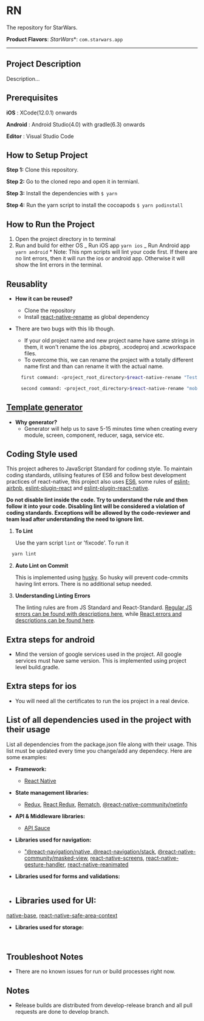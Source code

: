 # RN

The repository for StarWars.

**Product Flavors**:
*StarWars**: `com.starwars.app`

---

## Project Description

Description...

## Prerequisites

**iOS** : XCode(12.0.1) onwards

**Android** : Android Studio(4.0) with gradle(6.3) onwards

**Editor** : Visual Studio Code

## How to Setup Project

**Step 1:** Clone this repository.

**Step 2:** Go to the cloned repo and open it in termianl.

**Step 3:** Install the dependencies with `$ yarn`

**Step 4:** Run the yarn script to install the cocoapods `$ yarn podinstall`

## How to Run the Project

1. Open the project directory in to terminal
2. Run and build for either OS
   _ Run iOS app
   `yarn ios`
   _ Run Android app
   `yarn android` \* Note: This npm scripts will lint your code first. If there are no lint errors, then it will run the ios or android app. Otherwise it will show the lint errors in the terminal.

## Reusablity

- **How it can be reused?**
  - Clone the repository
  - Install [react-native-rename](https://www.npmjs.com/package/react-native-rename) as global dependency
- There are two bugs with this lib though.

  - If your old project name and new project name have same strings in them, it won't rename the ios .pbxproj, .xcodeproj and .xcworkspace files.
  - To overcome this, we can rename the project with a totally different name first and than can rename it with the actual name.

  ```bash
    first command: <project_root_directory>$react-native-rename "TestApp" -b com.mobmaxime.testapp

    second command: <project_root_directory>$react-native-rename "mobmaximeRN" -b com.mobmaxime.mobmaximern
  ```

## [Template generator](./Template.md)

- **Why generator?**
  - Generator will help us to save 5-15 minutes time when creating every module, screen, component, reducer, saga, service etc.

## Coding Style used

This project adheres to JavaScript Standard for codinng style. To maintain coding standards, utilising features of ES6 and follow best development practices of react-native, this project also uses [ES6](http://es6-features.org/#Constants), some rules of [eslint-airbnb](https://github.com/airbnb/javascript), [eslint-plugin-react](https://github.com/yannickcr/eslint-plugin-react) and [eslint-plugin-react-native](https://github.com/intellicode/eslint-plugin-react-native).

**Do not disable lint inside the code. Try to understand the rule and then follow it into your code. Disabling lint will be considered a violation of coding standards. Exceptions will be allowed by the code-reviewer and team lead after understanding the need to ignore lint.**

1. **To Lint**

   Use the yarn script `lint` or 'fixcode'. To run it

```bash
  yarn lint
```

2. **Auto Lint on Commit**

   This is implemented using [husky](https://github.com/typicode/husky). So husky will prevent code-cmmits having lint errors. There is no additional setup needed.

3. **Understanding Linting Errors**

   The linting rules are from JS Standard and React-Standard. [Regular JS errors can be found with descriptions here](http://eslint.org/docs/rules/), while [React errors and descriptions can be found here](https://github.com/yannickcr/eslint-plugin-react).

## Extra steps for android

- Mind the version of google services used in the project. All google services must have same version. This is implemented using project level build.gradle.

## Extra steps for ios

- You will need all the certificates to run the ios project in a real device.

## List of all dependencies used in the project with their usage

List all dependencies from the package.json file along with their usage. This list must be updated every time you change/add any dependecy. Here are some examples:

- **Framework:**

  - [React Native](https://github.com/facebook/react-native)

- **State management libraries:**

  - [Redux](http://redux.js.org/), [React Redux](https://react-redux.js.org/), [Rematch](https://github.com/rematch/rematch), [@react-native-community/netinfo](https://github.com/react-native-netinfo/react-native-netinfo)

- **API & Middleware libraries:**

  - [API Sauce](https://github.com/infinitered/apisauce)

- **Libraries used for navigation:**

  - ["@react-navigation/native, @react-navigation/stack](https://github.com/react-navigation/react-navigation), [@react-native-community/masked-view](https://github.com/react-native-community/react-native-masked-view), [react-native-screens](https://github.com/software-mansion/react-native-screens), [react-native-gesture-handler](https://github.com/kmagiera/react-native-gesture-handler), [react-native-reanimated](https://github.com/kmagiera/react-native-reanimated)

- **Libraries used for forms and validations:**

  ```- [formik](https://jaredpalmer.com/formik/), [yup](https://github.com/jquense/yup)

- **Libraries used for UI:**
  -
[native-base](https://nativebase.io/), [react-native-safe-area-context](https://github.com/th3rdwave/react-native-safe-area-context)
  
- **Libraries used for storage:**
  ```- [async-storage](https://github.com/react-native-async-storage/async-storage)


## Troubleshoot Notes

- There are no known issues for run or build processes right now.

## Notes

- Release builds are distributed from develop-release branch and all pull requests are done to develop branch.
